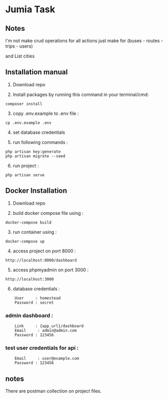 # Jumia Task


## Notes

I'm not make crud operations for all actions just make for (buses - routes - trips - users)

and List cities


## Installation manual

1) Download repo


2) Install packages by running this command in your terminal/cmd:
```
composer install
```

3) copy .env.example to .env file :
```
cp .env.example .env
```

4) set database credentials


5) run following commands :
```
php artisan key:generate
php artisan migrate --seed
```

6) run project :
```
php artisan serve
```

## Docker Installation

1) Download repo


2) build docker compose file using :
```
docker-compose build
```

3) run container using  :
```
docker-compose up
```

4) access project on port 8000 :
```
http://localhost:8000/dashboard
```

5) access phpmyadmin on port 3000 :
```
http://localhost:3000
```

6) database credentials  :
```
    User     : homestead
    Password : secret
```

### admin dashboard :
```
    Link     : {app_url}/dashboard
    Email     : admin@admin.com
    Password : 123456
```

### test user credentials for api :
```
    Email     : user@example.com
    Password : 123456
```

## notes
There are postman collection on project files.
